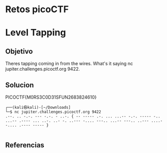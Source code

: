 # Retos picoCTF

# Level Tapping

## Objetivo
Theres tapping coming in from the wires. What's it saying nc jupiter.challenges.picoctf.org 9422.

## Solucion
PICOCTF{M0RS3C0D31SFUN2683824610}

```
┌──(kali㉿kali)-[~/Downloads]
└─$ nc jupiter.challenges.picoctf.org 9422        
.--. .. -.-. --- -.-. - ..-. { -- ----- .-. ... ...-- -.-. ----- -.. ...-- .---- ... ..-. ..- -. ..--- -.... ---.. ...-- ---.. ..--- ....- -.... .---- ----- } 
                      
```

## Referencias


